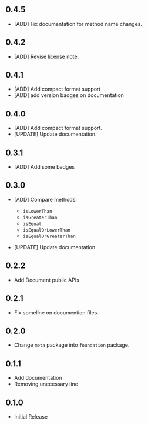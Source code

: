 ## 0.4.5

* [ADD] Fix documentation for method name changes.


## 0.4.2

* [ADD] Revise license note.

## 0.4.1

* [ADD] Add compact format support
* [ADD] add version badges on documentation


## 0.4.0

* [ADD] Add compact format support.
* [UPDATE] Update documentation.

## 0.3.1

* [ADD] Add some badges

## 0.3.0

* [ADD] Compare methods:
  - `isLowerThan`
  - `isGreaterThan`
  - `isEqual`
  - `isEqualOrLowerThan`
  - `isEqualOrGreaterThan`

* [UPDATE] Update documentation

## 0.2.2

* Add Document public APIs


## 0.2.1

* Fix someline on documention files.

## 0.2.0

* Change `meta` package into `foundation` package.

## 0.1.1

* Add documentation
* Removing unecessary line

## 0.1.0

* Initial Release